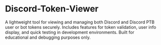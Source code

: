 # Discord-Token-Viewer
A lightweight tool for viewing and managing both Discord and Discord PTB user or bot tokens securely. Includes features for token validation, user info display, and quick testing in development environments. Built for educational and debugging purposes only.
